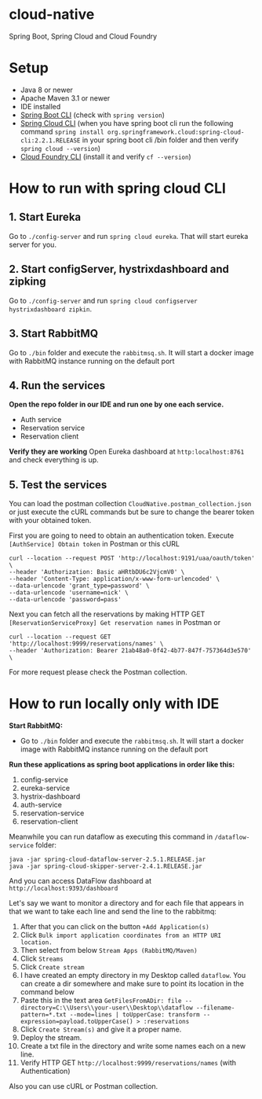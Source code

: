 # cloud-native
Spring Boot, Spring Cloud and Cloud Foundry

# Setup
 - Java 8 or newer
 - Apache Maven 3.1 or newer
 - IDE installed
 - [Spring Boot CLI](https://docs.spring.io/spring-boot/docs/current/reference/html/spring-boot-cli.html) (check with `spring version`)
 - [Spring Cloud CLI](https://cloud.spring.io/spring-cloud-cli/reference/html/) (when you have spring boot cli run the following command `spring install org.springframework.cloud:spring-cloud-cli:2.2.1.RELEASE` in your spring boot cli /bin folder and then verify `spring cloud --version`)
 - [Cloud Foundry CLI](https://github.com/cloudfoundry/cli#installers-and-compressed-binaries) (install it and verify `cf --version`)
 
 
# How to run with spring cloud CLI

## 1. Start Eureka

Go to `./config-server` and run `spring cloud eureka`. That will start eureka server for you.

## 2. Start configServer, hystrixdashboard and zipking

Go to `./config-server` and run `spring cloud configserver hystrixdashboard zipkin`.

## 3. Start RabbitMQ

Go to `./bin` folder and execute the `rabbitmsq.sh`. It will start a docker image with RabbitMQ instance running on the default port

## 4. Run the services

**Open the repo folder in our IDE and run one by one each service.**
 - Auth service
 - Reservation service
 - Reservation client
 
**Verify they are working** 
Open Eureka dashboard at `http:localhost:8761` and check everything is up.

## 5. Test the services

You can load the postman collection `CloudNative.postman_collection.json` or just execute the cURL commands 
but be sure to change the bearer token with your obtained token.

First you are going to need to obtain an authentication token.
Execute `[AuthService] Obtain token` in Postman or this cURL 
```
curl --location --request POST 'http://localhost:9191/uaa/oauth/token' \
--header 'Authorization: Basic aHRtbDU6c2VjcmV0' \
--header 'Content-Type: application/x-www-form-urlencoded' \
--data-urlencode 'grant_type=password' \
--data-urlencode 'username=nick' \
--data-urlencode 'password=pass'
```

Next you can fetch all the reservations by making HTTP GET `[ReservationServiceProxy] Get reservation names` in Postman or 
```
curl --location --request GET 'http://localhost:9999/reservations/names' \
--header 'Authorization: Bearer 21ab48a0-0f42-4b77-847f-757364d3e570' \
```

For more request please check the Postman collection.

# How to run locally only with IDE

**Start RabbitMQ:**
 - Go to `./bin` folder and execute the `rabbitmsq.sh`. It will start a docker image with RabbitMQ instance running on the default port

**Run these applications as spring boot applications in order like this:**
 1. config-service 
 2. eureka-service
 3. hystrix-dashboard
 4. auth-service
 5. reservation-service
 6. reservation-client
 
Meanwhile you can run dataflow as executing this command in `/dataflow-service` folder:
```shell script
java -jar spring-cloud-dataflow-server-2.5.1.RELEASE.jar
java -jar spring-cloud-skipper-server-2.4.1.RELEASE.jar
```

And you can access DataFlow dashboard at `http://localhost:9393/dashboard`

Let's say we want to monitor a directory 
and for each file that appears in that 
we want to take each line and send the line to the rabbitmq:
 1. After that you can click on the button `+Add Application(s)`
 2. Click `Bulk import application coordinates from an HTTP URI location.`
 3. Then select from below `Stream Apps (RabbitMQ/Maven)`
 4. Click `Streams`
 5. Click `Create stream`
 6. I have created an empty directory in my Desktop called `dataflow`. You can create a dir somewhere and make sure to point its location in the command below
 7. Paste this in the text area `GetFilesFromADir: file --directory=C:\\Users\\your-user\\Desktop\\dataflow --filename-pattern=*.txt --mode=lines | toUpperCase: transform --expression=payload.toUpperCase() > :reservations`
 8. Click `Create Stream(s)` and give it a proper name.
 9. Deploy the stream. 
 10. Create a txt file in the directory and write some names each on a new line.
 11. Verify HTTP GET `http://localhost:9999/reservations/names` (with Authentication)
 
Also you can use cURL or Postman collection.



